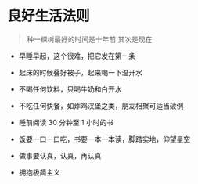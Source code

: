 # 良好生活法则

> 种一棵树最好的时间是十年前 其次是现在

- 早睡早起，这个很难，把它发在第一条

- 起床的时候叠好被子，起来喝一下温开水

- 不喝任何饮料，只喝牛奶和白开水

- 不吃任何快餐，如炸鸡汉堡之类，朋友相聚可适当破例

- 睡前阅读 30 分钟至 1 小时的书

- 饭要一口一口吃，书要一本一本读，脚踏实地，仰望星空

- 做事要认真，认真，再认真

- 拥抱极简主义

